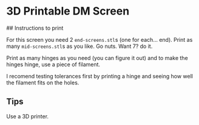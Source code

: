 # 3D Printable DM Screen

## Instructions to print

For this screen you need 2 `end-screens.stl`s (one for each... end).
Print as many `mid-screens.stl`s as you like. Go nuts. Want 7? do it.

Print as many hinges as you need (you can figure it out) and to make the hinges hinge, use a piece of filament.

I recomend testing tolerances first by printing a hinge and seeing how well the filament fits on the holes.

## Tips

Use a 3D printer.
